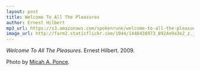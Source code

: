 ```yaml
---
layout: post
title: Welcome To All The Pleasures
author: Ernest Hilbert
mp3_url: https://s3.amazonaws.com/spokenrune/welcome-to-all-the-pleasues.mp3
image_url: http://farm2.staticflickr.com/1044/1448438973_8924e9a3e2_z.jpg?zz=1
---
```


_Welcome To All The Pleasures_.  Ernest Hilbert.  2009.

Photo by [Micah A. Ponce](http://www.flickr.com/photos/mappix/1448438973/).

